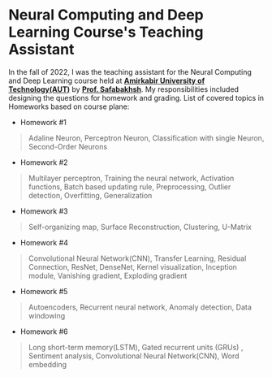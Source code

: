 # Neural Computing and Deep Learning Course's Teaching Assistant
In the fall of 2022, I was the teaching assistant for the Neural Computing and Deep Learning course held at **[Amirkabir University of Technology(AUT)](https://aut.ac.ir/en)** by **[Prof. Safabakhsh](https://scholar.google.com/citations?user=zFsdqo8AAAAJ&hl=en)**. My responsibilities included designing the questions for homework and grading.
List of covered topics in Homeworks based on course plane: 

- Homework #1
> Adaline Neuron, Perceptron Neuron, Classification with single Neuron, Second-Order Neurons

- Homework #2
> Multilayer perceptron, Training the neural network, Activation functions, Batch based updating rule, Preprocessing, Outlier detection, Overfitting, Generalization

- Homework #3
> Self-organizing map, Surface Reconstruction, Clustering, U-Matrix

- Homework #4
> Convolutional Neural Network(CNN), Transfer Learning, Residual Connection, ResNet, DenseNet, Kernel visualization, Inception module, Vanishing gradient, Exploding gradient

- Homework #5
> Autoencoders, Recurrent neural network, Anomaly detection, Data windowing

- Homework #6
> Long short-term memory(LSTM), Gated recurrent units (GRUs) , Sentiment analysis, Convolutional Neural Network(CNN), Word embedding


